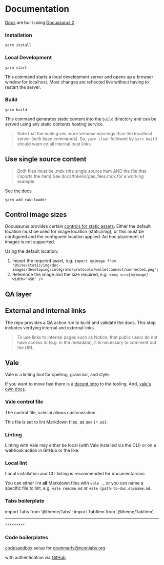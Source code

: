 # Documentation

[Docs](https://docs.neonfoundation.io/) are built using [Docusaurus 2](https://docusaurus.io/).

### Installation

```console
yarn install
```

### Local Development

```console
yarn start
```

This command starts a local development server and opens up a browser window for localhost. Most changes are reflected live without having to restart the server.

### Build

```console
yarn build
```

This command generates static content into the `build` directory and can be served using any static contents hosting service.

> Note that the build gives more verbose warnings than the localhost server (with base commands). So, `yarn clear` followed by `yarn build` should warn on all internal bust links.


## Use single source content

> Both files must be .mdx (the single source item AND the file that imports the item)
> See docs/tokens/gas_fees.mdx for a working example

See [the docs](https://docusaurus.io/docs/next/markdown-features/react#markdown-and-jsx-interoperability)

```console
yarn add raw-loader
```

## Control image sizes

Docusaurus provides certain [controls for static assets](https://docusaurus.io/docs/static-assets). Either the default location must be used for image location (static/img), or this must be configured and the configured location applied. Ad hoc placement of images is not supported.

Using the default location:
1. Import the required asset, e.g. 
`import myimage from '@site/static/img/doc-images/developing/integrate/protocols/walletconnect/connected.png';`
2. Reference the image and the size required, e.g.
`<img src={myimage} width="450" />`

## QA layer

## External and internal links

The repo provides a QA action run to build and validate the docs. This step includes verifying internal and external links.

> To use links to internal pages such as Notion, that public users do not have access to (e.g. in the metadata), it is necessary to comment out the URL.

## Vale

Vale is a linting tool for spelling, grammar, and style.

If you want to move fast there is a [decent intro](https://passo.uno/posts/first-steps-with-the-vale-prose-linter/) to the tooling. And, [vale's own docs](https://vale.sh/docs/vale-cli/installation/).

### Vale control file

The control file, vale.ini allows customization.

This file is set to lint Markdown files, as per `[*.md]`. 

### Linting

Linting with Vale may either be local (with Vale installed via the CLI) or on a webhook action in GitHub or the like. 

### Local lint

Local installation and CLI linting is recommended for documentarians:

You can either lint **all** Markdown files with `vale .`, or you can name a specific file to lint, e.g. `vale readme.md` or `vale {path-to-doc.docname.md`.


### Tabs boilerplate

import Tabs from '@theme/Tabs';
import TabItem from '@theme/TabItem';

<Tabs>
	<TabItem value="Opt1" label="First option" default>

************

</TabItem>
<TabItem value="Opt2" label="Second option" default>

	*********
</TabItem>
</Tabs>

### Code boilerplates

[codesandbox](https://codesandbox.io/dashboard/recent?workspace=6715f772-9c64-4139-8c8d-a18fe3f51a91) setup for grammarly@neonlabs.org

with authentication via [GitHub](https://github.com/anonNeon)

